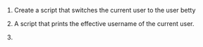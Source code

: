 1. Create a script that switches the current user to the user betty

2. A script that prints the effective username of the current user.

3. 
